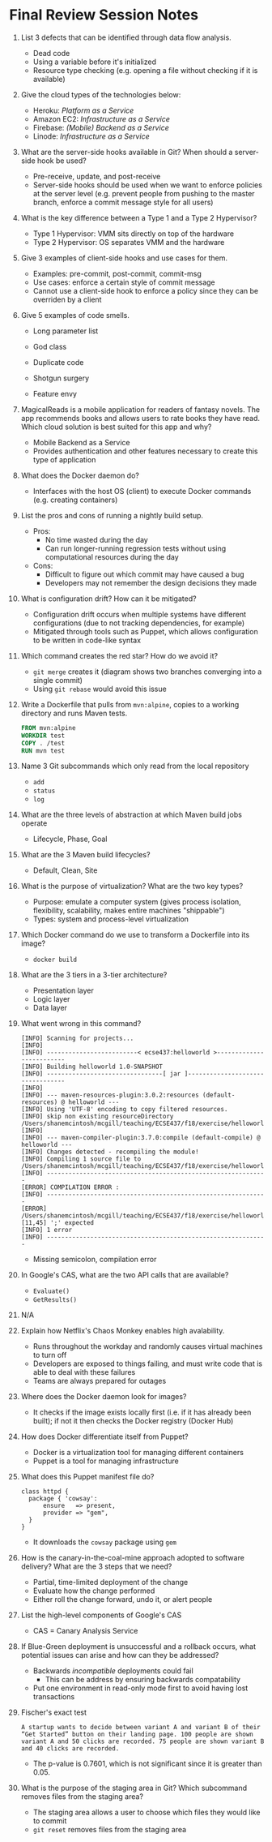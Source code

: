 # Final Review Session Notes

1. List 3 defects that can be identified through data flow analysis.

   * Dead code
   * Using a variable before it's initialized
   * Resource type checking (e.g. opening a file without checking if it is available)

2. Give the cloud types of the technologies below:

   * Heroku: *Platform as a Service*
   * Amazon EC2: *Infrastructure as a Service*
   * Firebase: *(Mobile) Backend as a Service*
   * Linode: *Infrastructure as a Service*

3. What are the server-side hooks available in Git? When should a server-side hook be used?

   * Pre-receive, update, and post-receive
   * Server-side hooks should be used when we want to enforce policies at the server level (e.g. prevent people from pushing to the master branch, enforce a commit message style for all users)

4. What is the key difference between a Type 1 and a Type 2 Hypervisor?

   * Type 1 Hypervisor: VMM sits directly on top of the hardware
   * Type 2 Hypervisor: OS separates VMM and the hardware

5. Give 3 examples of client-side hooks and use cases for them.

   * Examples: pre-commit, post-commit, commit-msg
   * Use cases: enforce a certain style of commit message
   * Cannot use a client-side hook to enforce a policy since they can be overriden by a client

6. Give 5 examples of code smells.

   * Long parameter list
   * God class
   * Duplicate code
   * Shotgun surgery

   * Feature envy

7. MagicalReads is a mobile application for readers of fantasy novels. The app recommends books and allows users to rate books they have read. Which cloud solution is best suited for this app and why?

   * Mobile Backend as a Service
   * Provides authentication and other features necessary to create this type of application

8. What does the Docker daemon do?

   * Interfaces with the host OS (client) to execute Docker commands (e.g. creating containers)

9. List the pros and cons of running a nightly build setup.

   * Pros:
     * No time wasted during the day
     * Can run longer-running regression tests without using computational resources during the day
   * Cons:
     * Difficult to figure out which commit may have caused a bug
     * Developers may not remember the design decisions they made

10. What is configuration drift? How can it be mitigated?

    * Configuration drift occurs when multiple systems have different configurations (due to not tracking dependencies, for example)
    * Mitigated through tools such as Puppet, which allows configuration to be written in code-like syntax

11. Which command creates the red star? How do we avoid it?

    * `git merge` creates it (diagram shows two branches converging into a single commit)
    * Using `git rebase` would avoid this issue

12. Write a Dockerfile that pulls from `mvn:alpine`, copies to a working directory and runs Maven tests.

    ```dockerfile
    FROM mvn:alpine
    WORKDIR test
    COPY . /test
    RUN mvn test
    ```

13. Name 3 Git subcommands which only read from the local repository

    * `add`
    * `status`
    * `log`

14. What are the three levels of abstraction at which Maven build jobs operate

    * Lifecycle, Phase, Goal

15. What are the 3 Maven build lifecycles?

    * Default, Clean, Site

16. What is the purpose of virtualization? What are the two key types?

    * Purpose: emulate a computer system (gives process isolation, flexibility, scalability, makes entire machines "shippable")
    * Types: system and process-level virtualization

17. Which Docker command do we use to transform a Dockerfile into its image?

    * `docker build`

18. What are the 3 tiers in a 3-tier architecture?

    * Presentation layer
    * Logic layer
    * Data layer

19. What went wrong in this command?

    ```
    [INFO] Scanning for projects... 
    [INFO] 
    [INFO] -------------------------< ecse437:helloworld >------------------------- 
    [INFO] Building helloworld 1.0-SNAPSHOT 
    [INFO] --------------------------------[ jar ]--------------------------------- 
    [INFO] 
    [INFO] --- maven-resources-plugin:3.0.2:resources (default-resources) @ helloworld --- 
    [INFO] Using 'UTF-8' encoding to copy filtered resources. 
    [INFO] skip non existing resourceDirectory /Users/shanemcintosh/mcgill/teaching/ECSE437/f18/exercise/helloworld/src/main/resources         [INFO] 
    [INFO] --- maven-compiler-plugin:3.7.0:compile (default-compile) @ helloworld --- 
    [INFO] Changes detected - recompiling the module! 
    [INFO] Compiling 1 source file to /Users/shanemcintosh/mcgill/teaching/ECSE437/f18/exercise/helloworld/target/classes 
    [INFO] ------------------------------------------------------------- 
    [ERROR] COMPILATION ERROR : 
    [INFO] ------------------------------------------------------------- 
    [ERROR] /Users/shanemcintosh/mcgill/teaching/ECSE437/f18/exercise/helloworld/src/main/java/ecse437/App.java:[11,45] ';' expected 
    [INFO] 1 error 
    [INFO] -------------------------------------------------------------
    ```

    * Missing semicolon, compilation error

20. In Google's CAS, what are the two API calls that are available?

    * `Evaluate()`
    * `GetResults()`

21. N/A

22. Explain how Netflix's Chaos Monkey enables high avalability.

    * Runs throughout the workday and randomly causes virtual machines to turn off
    * Developers are exposed to things failing, and must write code that is able to deal with these failures
    * Teams are always prepared for outages

23. Where does the Docker daemon look for images?

    * It checks if the image exists locally first (i.e. if it has already been built); if not it then checks the Docker registry (Docker Hub)

24. How does Docker differentiate itself from Puppet?

    * Docker is a virtualization tool for managing different containers
    * Puppet is a tool for managing infrastructure 

25. What does this Puppet manifest file do?

    ```
    class httpd {
      package { 'cowsay':
    	  ensure   => present,
    	  provider => "gem",
      }
    }
    ```

    * It downloads the `cowsay` package using `gem`

26. How is the canary-in-the-coal-mine approach adopted to software delivery? What are the 3 steps that we need?

    * Partial, time-limited deployment of the change
    * Evaluate how the change performed
    * Either roll the change forward, undo it, or alert people

27. List the high-level components of Google's CAS

    * CAS = Canary Analysis Service

28. If Blue-Green deployment is unsuccessful and a rollback occurs, what potential issues can arise and how can they be addressed?

    * Backwards *incompatible* deployments could fail
      * This can be address by ensuring backwards compatability
    * Put one environment in read-only mode first to avoid having lost transactions

29. Fischer's exact test

    ```
    A startup wants to decide between variant A and variant B of their “Get Started” button on their landing page. 100 people are shown variant A and 50 clicks are recorded. 75 people are shown variant B and 40 clicks are recorded.  
    ```

    * The p-value is 0.7601, which is not significant since it is greater than 0.05.

30. What is the purpose of the staging area in Git? Which subcommand removes files from the staging area?
    * The staging area allows a user to choose which files they would like to commit
    * `git reset` removes files from the staging area
